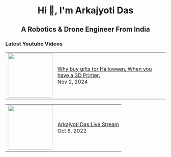 <h1 align="center">Hi 👋, I'm Arkajyoti Das</h1>
<h2 align="center">A Robotics & Drone Engineer From India</h2>


### Latest Youtube Videos
<!-- YOUTUBE:START --><table><tr><td><a href="https://www.youtube.com/shorts/SDYSdK1POHo"><img width="140px" src="http://img.youtube.com/vi/SDYSdK1POHo/maxresdefault.jpg"></a></td>
<td><a href="https://www.youtube.com/shorts/SDYSdK1POHo">Why buy gifts for Halloween, When you have a 3D Printer.</a><br/>Nov 2, 2024</td></tr></table>
<table><tr><td><a href="https://www.youtube.com/watch?v=LSSW4zy8BZw"><img width="140px" src="http://img.youtube.com/vi/LSSW4zy8BZw/maxresdefault.jpg"></a></td>
<td><a href="https://www.youtube.com/watch?v=LSSW4zy8BZw">Arkajyoti Das Live Stream</a><br/>Oct 8, 2022</td></tr></table>
<!-- YOUTUBE:END -->
